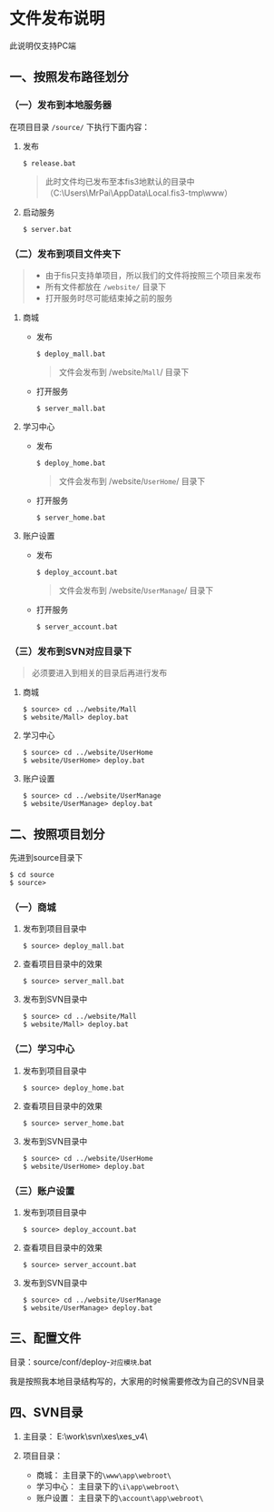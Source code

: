 # 文件发布说明

 此说明仅支持PC端

## 一、按照发布路径划分

### （一）发布到本地服务器

在项目目录 `/source/` 下执行下面内容：

1. 发布
    ```
    $ release.bat
    ```
    
    > 此时文件均已发布至本fis3地默认的目录中（C:\Users\MrPai\AppData\Local\.fis3-tmp\www）

2. 启动服务
    ```
    $ server.bat
    ```

### （二）发布到项目文件夹下
> + 由于fis只支持单项目，所以我们的文件将按照三个项目来发布
> + 所有文件都放在 `/website/` 目录下
> + 打开服务时尽可能结束掉之前的服务

1. 商城

    + 发布
        ```
        $ deploy_mall.bat
        ```
        > 文件会发布到 /website/`Mall`/ 目录下

    + 打开服务
        ```
        $ server_mall.bat
        ```
        

2. 学习中心

    + 发布
        ```
        $ deploy_home.bat
        ```
        > 文件会发布到 /website/`UserHome`/ 目录下

    + 打开服务
        ```
        $ server_home.bat
        ```
        
3. 账户设置

    + 发布
        ```
        $ deploy_account.bat
        ```
        > 文件会发布到 /website/`UserManage`/ 目录下

    + 打开服务
        ```
        $ server_account.bat
        ```

### （三）发布到SVN对应目录下

> 必须要进入到相关的目录后再进行发布

1. 商城

    ```
    $ source> cd ../website/Mall
    $ website/Mall> deploy.bat
    ```

2. 学习中心

    ```
    $ source> cd ../website/UserHome
    $ website/UserHome> deploy.bat
    ```


3. 账户设置

    ```
    $ source> cd ../website/UserManage
    $ website/UserManage> deploy.bat
    ```

## 二、按照项目划分

先进到source目录下
```
$ cd source
$ source> 
```

### （一）商城

1. 发布到项目目录中
    ```
    $ source> deploy_mall.bat
    ```

2. 查看项目目录中的效果
    ```
    $ source> server_mall.bat
    ```

3. 发布到SVN目录中
    ```
    $ source> cd ../website/Mall
    $ website/Mall> deploy.bat
    ```


### （二）学习中心

1. 发布到项目目录中
    ```
    $ source> deploy_home.bat
    ```

2. 查看项目目录中的效果
    ```
    $ source> server_home.bat
    ```

3. 发布到SVN目录中
    ```
    $ source> cd ../website/UserHome
    $ website/UserHome> deploy.bat
    ```


### （三）账户设置

1. 发布到项目目录中
    ```
    $ source> deploy_account.bat
    ```

2. 查看项目目录中的效果
    ```
    $ source> server_account.bat
    ```

3. 发布到SVN目录中
    ```
    $ source> cd ../website/UserManage
    $ website/UserManage> deploy.bat
    ```

## 三、配置文件

目录：source/conf/deploy-`对应模块`.bat

我是按照我本地目录结构写的，大家用的时候需要修改为自己的SVN目录

## 四、SVN目录

1. 主目录：
    E:\work\svn\xes\xes_v4\

2. 项目目录：
    + 商城：
    主目录下的`\www\app\webroot\`
    + 学习中心：
    主目录下的`\i\app\webroot\`
    + 账户设置：
    主目录下的`\account\app\webroot\`
